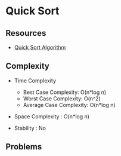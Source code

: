 # Quick Sort

## Resources

- [Quick Sort Algorithm](https://www.programiz.com/dsa/quick-sort)

## Complexity

- Time Complexity

  - Best Case Complexity: O(n\*log n)
  - Worst Case Complexity: O(n^2)
  - Average Case Complexity: O(n\*log n)

- Space Complexity : O(n\*log n)

- Stability : No

## Problems
